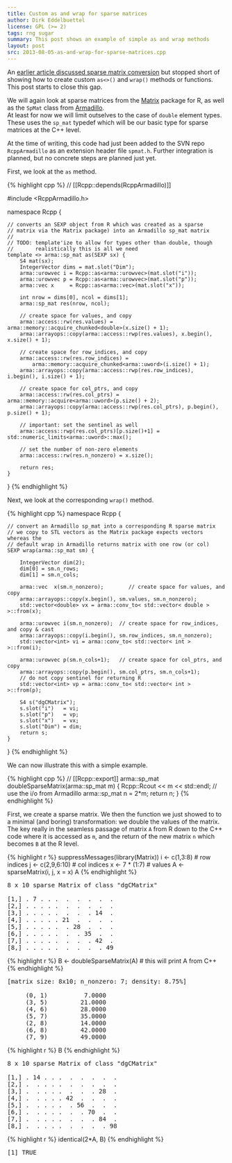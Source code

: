 ```yaml
---
title: Custom as and wrap for sparse matrices
author: Dirk Eddelbuettel
license: GPL (>= 2)
tags: rng sugar 
summary: This post shows an example of simple as and wrap methods
layout: post
src: 2013-08-05-as-and-wrap-for-sparse-matrices.cpp
---
```

An [earlier article discussed sparse matrix conversion](http://gallery.rcpp.org/articles/armadillo-sparse-matrix)
but stopped short of showing how to create custom `as<>()` and `wrap()` methods
or functions.  This post starts to close this gap.

We will again look at sparse matrices from the 
[Matrix](http://cran.r-project.org/package=Matrix) package for R, as well as 
the `SpMat` class from [Armadillo](http://arma.sf.net).  
At least for now we will limit outselves to the
case of `double` element types. These uses the `sp_mat` typedef which will be
our basic type for sparse matrices at the C++ level.

At the time of writing, this code had just been added to the SVN repo `RcppArmadillo`
as an extension header file `spmat.h`. Further integration is planned, but no concrete 
steps are planned just yet.

First, we look at the `as` method.



{% highlight cpp %}
// [[Rcpp::depends(RcppArmadillo)]]

#include <RcppArmadillo.h>

namespace Rcpp {
    
    // converts an SEXP object from R which was created as a sparse
    // matrix via the Matrix package) into an Armadillo sp_mat matrix
    //
    // TODO: template'ize to allow for types other than double, though
    //       realistically this is all we need
    template <> arma::sp_mat as(SEXP sx) {
        S4 mat(sx);  
        IntegerVector dims = mat.slot("Dim");
        arma::urowvec i = Rcpp::as<arma::urowvec>(mat.slot("i"));
        arma::urowvec p = Rcpp::as<arma::urowvec>(mat.slot("p"));     
        arma::vec x     = Rcpp::as<arma::vec>(mat.slot("x"));
        
        int nrow = dims[0], ncol = dims[1];
        arma::sp_mat res(nrow, ncol);

        // create space for values, and copy
        arma::access::rw(res.values) = arma::memory::acquire_chunked<double>(x.size() + 1);
        arma::arrayops::copy(arma::access::rwp(res.values), x.begin(), x.size() + 1);

        // create space for row_indices, and copy 
        arma::access::rw(res.row_indices) = 
            arma::memory::acquire_chunked<arma::uword>(i.size() + 1);
        arma::arrayops::copy(arma::access::rwp(res.row_indices), i.begin(), i.size() + 1);
    
        // create space for col_ptrs, and copy 
        arma::access::rw(res.col_ptrs) = arma::memory::acquire<arma::uword>(p.size() + 2);
        arma::arrayops::copy(arma::access::rwp(res.col_ptrs), p.begin(), p.size() + 1);

        // important: set the sentinel as well
        arma::access::rwp(res.col_ptrs)[p.size()+1] = std::numeric_limits<arma::uword>::max();
    
        // set the number of non-zero elements
        arma::access::rw(res.n_nonzero) = x.size();

        return res;
    }

}
{% endhighlight %}


Next, we look at the corresponding `wrap()` method.

{% highlight cpp %}
namespace Rcpp {

    // convert an Armadillo sp_mat into a corresponding R sparse matrix
    // we copy to STL vectors as the Matrix package expects vectors whereas the
    // default wrap in Armadillo returns matrix with one row (or col) 
    SEXP wrap(arma::sp_mat sm) {

        IntegerVector dim(2);
        dim[0] = sm.n_rows; 
        dim[1] = sm.n_cols;

        arma::vec  x(sm.n_nonzero);        // create space for values, and copy
        arma::arrayops::copy(x.begin(), sm.values, sm.n_nonzero);
        std::vector<double> vx = arma::conv_to< std::vector< double > >::from(x);

        arma::urowvec i(sm.n_nonzero);	// create space for row_indices, and copy & cast
        arma::arrayops::copy(i.begin(), sm.row_indices, sm.n_nonzero);
        std::vector<int> vi = arma::conv_to< std::vector< int > >::from(i);
 
        arma::urowvec p(sm.n_cols+1);	// create space for col_ptrs, and copy 
        arma::arrayops::copy(p.begin(), sm.col_ptrs, sm.n_cols+1);
        // do not copy sentinel for returning R
        std::vector<int> vp = arma::conv_to< std::vector< int > >::from(p);

        S4 s("dgCMatrix");
        s.slot("i")   = vi;
        s.slot("p")   = vp;
        s.slot("x")   = vx;
        s.slot("Dim") = dim;
        return s;
    }

}
{% endhighlight %}


We can now illustrate this with a simple example.

{% highlight cpp %}
// [[Rcpp::export]]
arma::sp_mat doubleSparseMatrix(arma::sp_mat m) {
    Rcpp::Rcout << m << std::endl;  // use the i/o from Armadillo
    arma::sp_mat n = 2*m;
    return n;
}
{% endhighlight %}


First, we create a sparse matrix. We then the function we just showed to
to a minimal (and boring) transformation: we double the values of the matrix.
The key really in the seamless passage of matrix `A` from R down to the C++
code where it is accessed as `m`, and the return of the new matrix `n` which
becomes `B` at the R level.

{% highlight r %}
suppressMessages(library(Matrix))
i <- c(1,3:8)              # row indices
j <- c(2,9,6:10)           # col indices
x <- 7 * (1:7)             # values
A <- sparseMatrix(i, j, x = x)
A 
{% endhighlight %}



<pre class="output">
8 x 10 sparse Matrix of class &quot;dgCMatrix&quot;
                             
[1,] . 7 . . .  .  .  .  .  .
[2,] . . . . .  .  .  .  .  .
[3,] . . . . .  .  .  . 14  .
[4,] . . . . . 21  .  .  .  .
[5,] . . . . .  . 28  .  .  .
[6,] . . . . .  .  . 35  .  .
[7,] . . . . .  .  .  . 42  .
[8,] . . . . .  .  .  .  . 49
</pre>



{% highlight r %}
B <- doubleSparseMatrix(A) # this will print A from C++
{% endhighlight %}



<pre class="output">
[matrix size: 8x10; n_nonzero: 7; density: 8.75%]

     (0, 1)          7.0000
     (3, 5)         21.0000
     (4, 6)         28.0000
     (5, 7)         35.0000
     (2, 8)         14.0000
     (6, 8)         42.0000
     (7, 9)         49.0000
</pre>



{% highlight r %}
B
{% endhighlight %}



<pre class="output">
8 x 10 sparse Matrix of class &quot;dgCMatrix&quot;
                              
[1,] . 14 . . .  .  .  .  .  .
[2,] .  . . . .  .  .  .  .  .
[3,] .  . . . .  .  .  . 28  .
[4,] .  . . . . 42  .  .  .  .
[5,] .  . . . .  . 56  .  .  .
[6,] .  . . . .  .  . 70  .  .
[7,] .  . . . .  .  .  . 84  .
[8,] .  . . . .  .  .  .  . 98
</pre>



{% highlight r %}
identical(2*A, B)
{% endhighlight %}



<pre class="output">
[1] TRUE
</pre>

